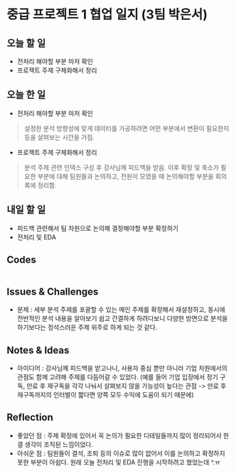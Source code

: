# 중급 프로젝트 1 협업 일지 (3팀 박은서)

## 오늘 할 일
* 전처리 해야할 부분 마저 확인
* 프로젝트 주제 구체화해서 정리
## 오늘 한 일
* 전처리 해야할 부분 마저 확인
> 설정한 분석 방향성에 맞게 데이터를 가공하려면 어떤 부분에서 변환이 필요한지 등을 살펴보는 시간을 가짐.
* 프로젝트 주제 구체화해서 정리
> 분석 주제 관련 인덱스 구성 후 강사님께 피드백을 받음. 이후 확장 및 축소가 필요한 부분에 대해 팀원들과 논의하고, 전원이 모였을 때 논의해야할 부분을 회의록에 정리함.
## 내일 할 일
* 피드백 관련해서 팀 차원으로 논의해 결정해야할 부분 확정하기
* 전처리 및 EDA
## Codes
```ruby

```
## Issues & Challenges
* 문제 : 세부 분석 주제를 포괄할 수 있는 메인 주제를 확장해서 재설정하고, 동시에 전반적인 분석 내용을 알아보기 쉽고 간결하게 하려다보니 다양한 방면으로 분석을 하기보다는 정석스러운 주제 위주로 하게 되는 것 같다.
## Notes & Ideas
* 아이디어 : 강사님께 피드백을 받고나니, 사용자 중심 뿐만 아니라 기업 차원에서의 관점도 함께 고려해 주제를 다듬어갈 수 있었다. (예를 들어 기업 입장에서 정기 구독, 만료 후 재구독을 각각 나눠서 살펴보지 않을 가능성이 높다는 관점 -> 만료 후 재구독까지의 인터벌이 짧다면 양쪽 모두 수익에 도움이 되기 때문에)
## Reflection
* 좋았던 점 : 주제 확정에 있어서 꼭 논의가 필요한 디테일들까지 많이 정리되어서 한결 생각이 조직된 느낌이었다.
* 아쉬운 점 : 팀원들이 결석, 조퇴 등의 이슈로 많이 없어서 이를 논의하고 확정하지 못한 부분이 아쉽다. 원래 오늘 전처리 및 EDA 진행을 시작하려고 했었는데 ^.ㅠ

